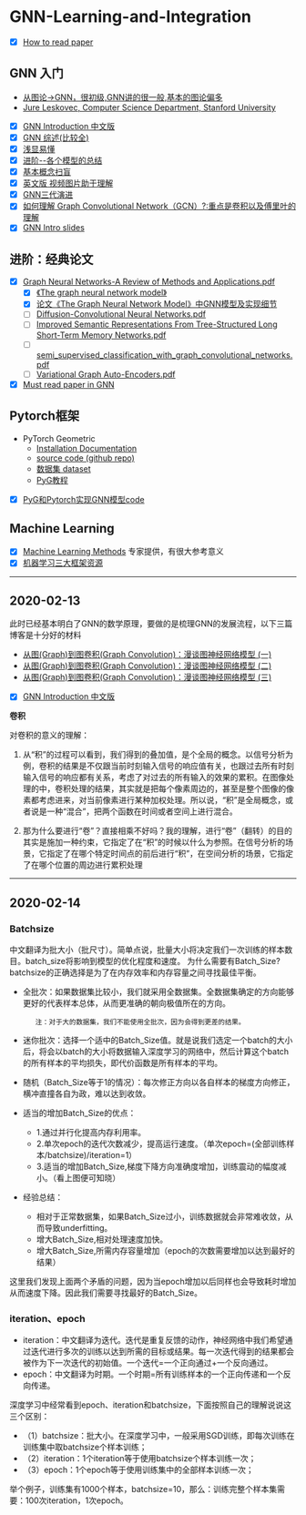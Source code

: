 # GNN-Learning-and-Integration

- [x] [How to read paper](https://github.com/Billy1900/GNN-Learning-and-Integration/blob/master/How%20to%20Read%20a%20Paper.pdf)

## GNN 入门
- [从图论->GNN，很初级,GNN讲的很一般,基本的图论偏多](https://www.bilibili.com/video/av62661713/?spm_id_from=333.788.videocard.3)
- [Jure Leskovec, Computer Science Department, Stanford University](https://www.bilibili.com/video/av51673220/?spm_id_from=333.788.videocard.1)

- [x] [GNN Introduction 中文版](https://github.com/Billy1900/GNN-Learning-and-Integration/blob/master/GNN_Review1.1.pdf)
- [x] [GNN 综述(比较全)](https://zhuanlan.zhihu.com/p/76001080)
- [x] [浅显易懂](https://zhuanlan.zhihu.com/p/38612863)
- [x] [进阶--各个模型的总结](https://zhuanlan.zhihu.com/p/65539782)
- [x] [基本概念扫盲](https://zhuanlan.zhihu.com/p/54505069)
- [x] [英文版 视频图片助于理解](http://tkipf.github.io/graph-convolutional-networks/)
- [x] [GNN三代演进](http://xtf615.com/2019/02/24/gcn/)
- [x] [如何理解 Graph Convolutional Network（GCN）?:重点是卷积以及傅里叶的理解](https://www.zhihu.com/question/54504471/answer/332657604)
- [x] [GNN Intro slides](https://github.com/Billy1900/GNN-Learning-and-Integration/blob/master/gnn%20Intro.pdf)

## 进阶：经典论文
- [x] [Graph Neural Networks-A Review of Methods and Applications.pdf](https://github.com/Billy1900/GNN-Learning-and-Integration/blob/master/Graph%20Neural%20Networks-A%20Review%20of%20Methods%20and%20Applications.pdf)
  - [x] [《The graph neural network model》](https://github.com/Billy1900/GNN-Learning-and-Integration/blob/master/The%20graph%20neural%20network%20model.pdf)
  - [x] [论文《The Graph Neural Network Model》中GNN模型及实现细节](https://github.com/Billy1900/GNN-Learning-and-Integration/blob/master/%E8%AE%BA%E6%96%87%E3%80%8AThe%20Graph%20Neural%20Network%20Model%E3%80%8B%E4%B8%ADGNN%E6%A8%A1%E5%9E%8B%E5%8F%8A%E5%AE%9E%E7%8E%B0%E7%BB%86%E8%8A%82.pdf)
  - [ ] [Diffusion-Convolutional Neural Networks.pdf](https://github.com/Billy1900/GNN-Learning-and-Integration/blob/master/Diffusion-Convolutional%20Neural%20Networks.pdf)
  - [ ] [Improved Semantic Representations From Tree-Structured Long Short-Term Memory Networks.pdf](https://github.com/Billy1900/GNN-Learning-and-Integration/blob/master/Improved%20Semantic%20Representations%20From%20Tree-Structured%20Long%20Short-Term%20Memory%20Networks.pdf)
  - [ ] [semi_supervised_classification_with_graph_convolutional_networks.pdf](https://github.com/Billy1900/GNN-Learning-and-Integration/blob/master/semi_supervised_classification_with_graph_convolutional_networks.pdf)
  - [ ] [Variational Graph Auto-Encoders.pdf](https://github.com/Billy1900/GNN-Learning-and-Integration/blob/master/Variational%20Graph%20Auto-Encoders.pdf)
- [x] [Must read paper in GNN](https://github.com/Billy1900/GNN-Learning-and-Integration/blob/master/Must_read_paper_GNN.md)

## Pytorch框架
- PyTorch Geometric
  - [Installation Documentation](https://pytorch-geometric.readthedocs.io/en/latest/notes/installation.html)
  - [source code (github repo)](https://github.com/rusty1s/pytorch_geometric)
  - [数据集 dataset](https://linqs.soe.ucsc.edu/data)
  - [PyG教程](https://github.com/Billy1900/GNN-Learning-and-Integration/blob/master/Hands-on-Graph-Neural-Networks-with-PyTorch-PyTorch-Geometric1.pdf)
- [x] [PyG和Pytorch实现GNN模型code](https://github.com/Billy1900/GNN-Learning-and-Integration/blob/master/PyG%E5%92%8CPytorch%E5%AE%9E%E7%8E%B0GNN%E6%A8%A1%E5%9E%8B.zip)

## Machine Learning
- [x] [Machine Learning Methods](https://github.com/Billy1900/GNN-Learning-and-Integration/blob/master/new-in-ml-2019.pdf)
专家提供，有很大参考意义
- [x] [机器学习三大框架资源](https://github.com/Billy1900/GNN-Learning-and-Integration/blob/master/%E6%9C%BA%E5%99%A8%E5%AD%A6%E4%B9%A0%E4%B8%89%E5%A4%A7%E6%A1%86%E6%9E%B6%E5%AD%A6%E4%B9%A0.md)

-------------------------------------------------------------------------------------------------------------------------------------

## 2020-02-13
此时已经基本明白了GNN的数学原理，要做的是梳理GNN的发展流程，以下三篇博客是十分好的材料
- [从图(Graph)到图卷积(Graph Convolution)：漫谈图神经网络模型 (一)](https://www.cnblogs.com/SivilTaram/p/graph_neural_network_1.html)
- [从图(Graph)到图卷积(Graph Convolution)：漫谈图神经网络模型 (二)](https://www.cnblogs.com/SivilTaram/p/graph_neural_network_2.html)
- [从图(Graph)到图卷积(Graph Convolution)：漫谈图神经网络模型 (三)](https://www.cnblogs.com/SivilTaram/p/graph_neural_network_3.html)
- [x] [GNN Introduction 中文版](https://github.com/Billy1900/GNN-Learning-and-Integration/blob/master/GNN_Review1.1.pdf)

**卷积**

对卷积的意义的理解：

1. 从“积”的过程可以看到，我们得到的叠加值，是个全局的概念。以信号分析为例，卷积的结果是不仅跟当前时刻输入信号的响应值有关，也跟过去所有时刻输入信号的响应都有关系，考虑了对过去的所有输入的效果的累积。在图像处理的中，卷积处理的结果，其实就是把每个像素周边的，甚至是整个图像的像素都考虑进来，对当前像素进行某种加权处理。所以说，“积”是全局概念，或者说是一种“混合”，把两个函数在时间或者空间上进行混合。

2. 那为什么要进行“卷”？直接相乘不好吗？我的理解，进行“卷”（翻转）的目的其实是施加一种约束，它指定了在“积”的时候以什么为参照。在信号分析的场景，它指定了在哪个特定时间点的前后进行“积”，在空间分析的场景，它指定了在哪个位置的周边进行累积处理


-------------------------------------------------------------------------------------------------------------------------------------
## 2020-02-14
### Batchsize
中文翻译为批大小（批尺寸）。简单点说，批量大小将决定我们一次训练的样本数目。batch_size将影响到模型的优化程度和速度。
为什么需要有Batch_Size?  batchsize的正确选择是为了在内存效率和内存容量之间寻找最佳平衡。
- 全批次：如果数据集比较小，我们就采用全数据集。全数据集确定的方向能够更好的代表样本总体，从而更准确的朝向极值所在的方向。

         注：对于大的数据集，我们不能使用全批次，因为会得到更差的结果。
- 迷你批次：选择一个适中的Batch_Size值。就是说我们选定一个batch的大小后，将会以batch的大小将数据输入深度学习的网络中，然后计算这个batch的所有样本的平均损失，即代价函数是所有样本的平均。

- 随机（Batch_Size等于1的情况）：每次修正方向以各自样本的梯度方向修正，横冲直撞各自为政，难以达到收敛。

- 适当的增加Batch_Size的优点：
  - 1.通过并行化提高内存利用率。
  - 2.单次epoch的迭代次数减少，提高运行速度。（单次epoch=(全部训练样本/batchsize)/iteration=1）
  - 3.适当的增加Batch_Size,梯度下降方向准确度增加，训练震动的幅度减小。（看上图便可知晓）

- 经验总结：
  - 相对于正常数据集，如果Batch_Size过小，训练数据就会非常难收敛，从而导致underfitting。
  - 增大Batch_Size,相对处理速度加快。
  - 增大Batch_Size,所需内存容量增加（epoch的次数需要增加以达到最好的结果）

这里我们发现上面两个矛盾的问题，因为当epoch增加以后同样也会导致耗时增加从而速度下降。因此我们需要寻找最好的Batch_Size。

### iteration、epoch
- iteration：中文翻译为迭代。迭代是重复反馈的动作，神经网络中我们希望通过迭代进行多次的训练以达到所需的目标或结果。每一次迭代得到的结果都会被作为下一次迭代的初始值。一个迭代=一个正向通过+一个反向通过。
- epoch：中文翻译为时期。一个时期=所有训练样本的一个正向传递和一个反向传递。

深度学习中经常看到epoch、iteration和batchsize，下面按照自己的理解说说这三个区别：

- （1）batchsize：批大小。在深度学习中，一般采用SGD训练，即每次训练在训练集中取batchsize个样本训练；
- （2）iteration：1个iteration等于使用batchsize个样本训练一次；
- （3）epoch：1个epoch等于使用训练集中的全部样本训练一次；

举个例子，训练集有1000个样本，batchsize=10，那么：训练完整个样本集需要：100次iteration，1次epoch。
